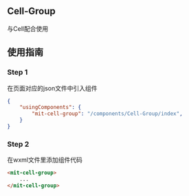 ## Cell-Group

与Cell配合使用

## 使用指南

### Step 1

在页面对应的json文件中引入组件

```json
{
	"usingComponents": {
		"mit-cell-group": "/components/Cell-Group/index",
	}
}
```
### Step 2

在wxml文件里添加组件代码

```html
<mit-cell-group>
    ...
</mit-cell-group>
```
